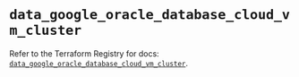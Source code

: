 # `data_google_oracle_database_cloud_vm_cluster`

Refer to the Terraform Registry for docs: [`data_google_oracle_database_cloud_vm_cluster`](https://registry.terraform.io/providers/hashicorp/google-beta/6.8.0/docs/data-sources/google_oracle_database_cloud_vm_cluster).
